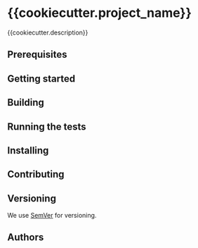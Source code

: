 # {{cookiecutter.project_name}}

{{cookiecutter.description}}

## Prerequisites

## Getting started

## Building

## Running the tests

## Installing

## Contributing

## Versioning

We use [SemVer](http://semver.org/) for versioning. 

## Authors


